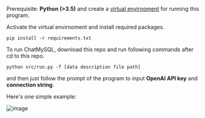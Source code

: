 Prerequisite: **Python (>3.5)** and create a [virtual envirnoment](https://docs.python.org/3/library/venv.html) for running this program. 

Activate the virtual envirnoment and install required packages.

`pip install -r requirements.txt`

To run ChatMySQL, download this repo and run following commands after cd to this repo.

`python src/run.py -f [data description file path]`

and then just follow the prompt of the program to input **OpenAI API key** and **connection string**.

Here's one simple example: 

![image](https://github.com/user-attachments/assets/904d9af1-8770-42c2-99c4-fe01f4f0d90f)








